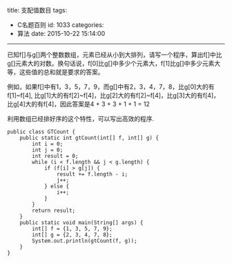 title: 支配值数目
tags:
  - C名题百则
id: 1033
categories:
  - 算法
date: 2015-10-22 15:14:00
---

已知f[]与g[]两个整数数组，元素已经从小到大排列，请写一个程序，算出f[]中比g[]元素大的对数。换句话说，f[0]比g[]中多少个元素大，f[1]比g[]中多少元素大等，这些值的总和就是要求的答案。

例如，如果f[]中有1，3，5，7，9，而g[]中有2，3，4，7，8，比g[0]大的有f[1]~f[4], 比g[1]大的有f[2]~f[4]，比g[2]大的有f[2]~f[4]，比g[3]大的有f[4]，比g[4]大的有f[4]，因此答案是4 + 3 + 3 + 1 + 1 = 12

利用数组已经排好序的这个特性，可以写出高效的程序.
``` 
public class GTCount {
    public static int gtCount(int[] f, int[] g) {
        int i = 0;
        int j = 0;
        int result = 0;
        while (i < f.length && j < g.length) {
            if (f[i] > g[j]) {
                result += f.length - i;
                j++;
            } else {
                i++;
            }
        }
        return result;
    }
    public static void main(String[] args) {
        int[] f = {1, 3, 5, 7, 9};
        int[] g = {2, 3, 4, 7, 8};
        System.out.println(gtCount(f, g));
    }
}
```
